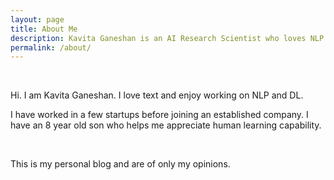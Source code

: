 ```yaml
---
layout: page
title: About Me
description: Kavita Ganeshan is an AI Research Scientist who loves NLP and DL.
permalink: /about/
---
```

<br>


Hi. I am Kavita Ganeshan. I love text and enjoy working on NLP and DL.

I have worked in a few startups before joining an established company.
I have an 8 year old son who helps me appreciate human learning capability.

<div align="center">
<p>
<a href="mailto:kavlata@gmail.com"><i class="fa fa-envelope-o fa-fw" aria-hidden="true" style="font-size:40px;color:#2980b9"></i></a>
&nbsp; &nbsp; &nbsp;
<a href="https://github.com/kavlata"><i class="fa fa-github" aria-hidden="true" style="font-size:40px;color:#2980b9"></i></a>
&nbsp; &nbsp; &nbsp;
<a href="https://www.linkedin.com/in/kavita-ganeshan-71161622"><i class="fa fa-linkedin" aria-hidden="true" style="font-size:40px;color:#2980b9"></i></a>
</p>
</div>

This is my personal blog and are of only my opinions.
